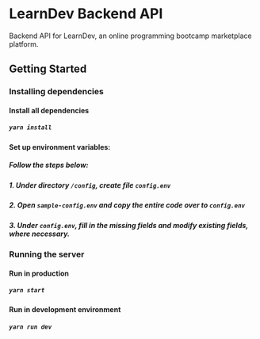 # LearnDev Backend API

Backend API for LearnDev, an online programming bootcamp marketplace platform.

## Getting Started

### Installing dependencies

#### Install all dependencies

##### `yarn install`

#### Set up environment variables:

##### Follow the steps below:

##### 1. Under directory `/config`, create file `config.env`

##### 2. Open `sample-config.env` and copy the entire code over to `config.env`

##### 3. Under `config.env`, fill in the missing fields and modify existing fields, where necessary.

### Running the server

#### Run in production

##### `yarn start`

#### Run in development environment

##### `yarn run dev`
